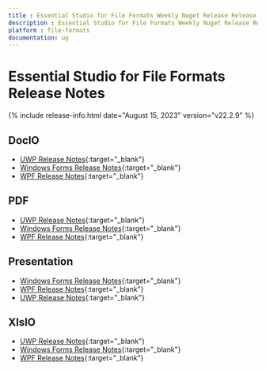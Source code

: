 ```yaml
---
title : Essential Studio for File Formats Weekly Nuget Release Release Notes  
description : Essential Studio for File Formats Weekly Nuget Release Release Notes  
platform : file-formats
documentation: ug
---
```


# Essential Studio for File Formats  Release Notes  

{% include release-info.html date="August 15, 2023" version="v22.2.9" %} 

## DocIO

* [UWP Release Notes](/uwp/release-notes/v22.2.9#docio){:target="_blank"}
* [Windows Forms Release Notes](/windowsforms/release-notes/v22.2.9#docio){:target="_blank"}
* [WPF Release Notes](/wpf/release-notes/v22.2.9#docio){:target="_blank"}


## PDF

* [UWP Release Notes](/uwp/release-notes/v22.2.9#pdf){:target="_blank"}
* [Windows Forms Release Notes](/windowsforms/release-notes/v22.2.9#pdf){:target="_blank"}
* [WPF Release Notes](/wpf/release-notes/v22.2.9#pdf){:target="_blank"}


## Presentation

* [Windows Forms Release Notes](/windowsforms/release-notes/v22.2.9#presentation){:target="_blank"}
* [WPF Release Notes](/wpf/release-notes/v22.2.9#presentation){:target="_blank"}
* [UWP Release Notes](/uwp/release-notes/v22.2.9#presentation){:target="_blank"}


## XlsIO

* [UWP Release Notes](/uwp/release-notes/v22.2.9#xlsio){:target="_blank"}
* [Windows Forms Release Notes](/windowsforms/release-notes/v22.2.9#xlsio){:target="_blank"}
* [WPF Release Notes](/wpf/release-notes/v22.2.9#xlsio){:target="_blank"}